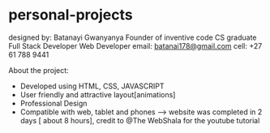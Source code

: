 # personal-projects
designed by:
Batanayi Gwanyanya 
Founder of inventive code
CS graduate
Full Stack Developer
Web Developer
email: batanai178@gmail.com
cell: +27 61 788 9441

About the project:
- Developed using HTML, CSS, JAVASCRIPT
- User friendly and attractive layout[animations]
- Professional Design
- Compatible with web, tablet and phones
—> website was completed in 2 days [ about 8 hours], credit to @The WebShala for the youtube tutorial
